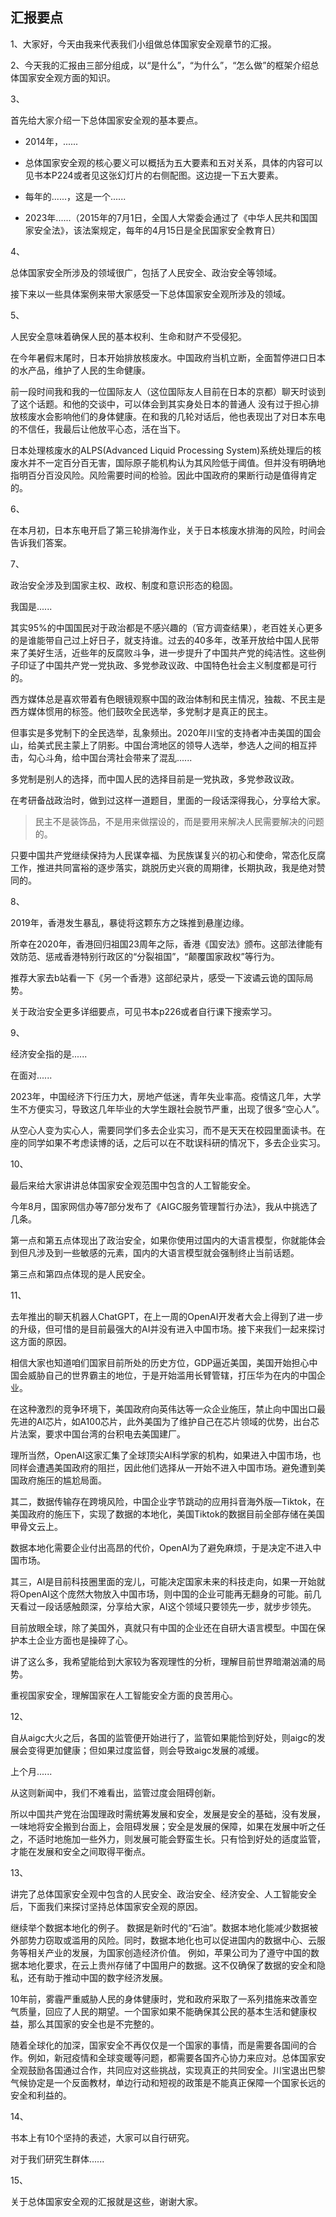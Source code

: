 ## 汇报要点

1、大家好，今天由我来代表我们小组做总体国家安全观章节的汇报。

2、今天我的汇报由三部分组成，以“是什么”，“为什么”，“怎么做”的框架介绍总体国家安全观方面的知识。

3、

首先给大家介绍一下总体国家安全观的基本要点。

- 2014年，......

- 总体国家安全观的核心要义可以概括为五大要素和五对关系，具体的内容可以见书本P224或者见这张幻灯片的右侧配图。这边提一下五大要素。

- 每年的......，这是一个......

- 2023年......（2015年的7月1日，全国人大常委会通过了《中华人民共和国国家安全法》，该法案规定，每年的4月15日是全民国家安全教育日）

4、

总体国家安全所涉及的领域很广，包括了人民安全、政治安全等领域。

接下来以一些具体案例来带大家感受一下总体国家安全观所涉及的领域。

5、

人民安全意味着确保人民的基本权利、生命和财产不受侵犯。

在今年暑假末尾时，日本开始排放核废水。中国政府当机立断，全面暂停进口日本的水产品，维护了人民的生命健康。

前一段时间我和我的一位国际友人（这位国际友人目前在日本的京都）聊天时谈到了这个话题。和他的交谈中，可以体会到其实身处日本的普通人
没有过于担心排放核废水会影响他们的身体健康。在和我的几轮对话后，他也表现出了对日本东电的不信任，我最后让他放平心态，活在当下。

日本处理核废水的ALPS(Advanced Liquid Processing System)系统处理后的核废水并不一定百分百无害，国际原子能机构认为其风险低于阈值。但并没有明确地指明百分百没风险。风险需要时间的检验。因此中国政府的果断行动是值得肯定的。

6、

在本月初，日本东电开启了第三轮排海作业，关于日本核废水排海的风险，时间会告诉我们答案。

7、

政治安全涉及到国家主权、政权、制度和意识形态的稳固。

我国是......

其实95%的中国国民对于政治都是不感兴趣的（官方调查结果），老百姓关心更多的是谁能带自己过上好日子，就支持谁。过去的40多年，改革开放给中国人民带来了美好生活，近些年的反腐败斗争，进一步提升了中国共产党的纯洁性。这些例子印证了中国共产党一党执政、多党参政议政、中国特色社会主义制度都是可行的。

西方媒体总是喜欢带着有色眼镜观察中国的政治体制和民主情况，独裁、不民主是西方媒体惯用的标签。他们鼓吹全民选举，多党制才是真正的民主。

但事实是多党制下的全民选举，乱象频出。2020年川宝的支持者冲击美国的国会山，给美式民主蒙上了阴影。中国台湾地区的领导人选举，参选人之间的相互抨击，勾心斗角，给中国台湾社会带来了混乱......

多党制是别人的选择，而中国人民的选择目前是一党执政，多党参政议政。

在考研备战政治时，做到过这样一道题目，里面的一段话深得我心，分享给大家。

> 民主不是装饰品，不是用来做摆设的，而是要用来解决人民需要解决的问题的。

只要中国共产党继续保持为人民谋幸福、为民族谋复兴的初心和使命，常态化反腐工作，推进共同富裕的逐步落实，跳脱历史兴衰的周期律，长期执政，我是绝对赞同的。

8、

2019年，香港发生暴乱，暴徒将这颗东方之珠推到悬崖边缘。

所幸在2020年，香港回归祖国23周年之际，香港《国安法》颁布。这部法律能有效防范、惩戒香港特别行政区的“分裂祖国”，“颠覆国家政权”等行为。

推荐大家去b站看一下《另一个香港》这部纪录片，感受一下波谲云诡的国际局势。

关于政治安全更多详细要点，可见书本p226或者自行课下搜索学习。

9、

经济安全指的是......

在面对......

2023年，中国经济下行压力大，房地产低迷，青年失业率高。疫情这几年，大学生不方便实习，导致这几年毕业的大学生跟社会脱节严重，出现了很多“空心人”。

从空心人变为实心人，需要同学们多去企业实习，而不是天天在校园里面读书。在座的同学如果不考虑读博的话，之后可以在不耽误科研的情况下，多去企业实习。

10、

最后来给大家讲讲总体国家安全观范围中包含的人工智能安全。

今年8月，国家网信办等7部分发布了《AIGC服务管理暂行办法》，我从中挑选了几条。

第一点和第五点体现出了政治安全，如果你使用过国内的大语言模型，你就能体会到但凡涉及到一些敏感的元素，国内的大语言模型就会强制终止当前话题。

第三点和第四点体现的是人民安全。

11、

去年推出的聊天机器人ChatGPT，在上一周的OpenAI开发者大会上得到了进一步的升级，但可惜的是目前最强大的AI并没有进入中国市场。接下来我们一起来探讨这方面的原因。

相信大家也知道咱们国家目前所处的历史方位，GDP逼近美国，美国开始担心中国会威胁自己的世界霸主的地位，于是开始滥用长臂管辖，打压华为在内的中国企业。

在这种激烈的竞争环境下，美国政府向英伟达等一众企业施压，禁止向中国出口最先进的AI芯片，如A100芯片，此外美国为了维护自己在芯片领域的优势，出台芯片法案，要求中国台湾的台积电去美国建厂。

理所当然，OpenAI这家汇集了全球顶尖AI科学家的机构，如果进入中国市场，也同样会遭遇美国政府的阻拦，因此他们选择从一开始不进入中国市场。避免遭到美国政府施压的尴尬局面。

其二，数据传输存在跨境风险，中国企业字节跳动的应用抖音海外版—Tiktok，在美国政府的施压下，实现了数据的本地化，美国Tiktok的数据目前全部存储在美国甲骨文云上。

数据本地化需要企业付出高昂的代价，OpenAI为了避免麻烦，于是决定不进入中国市场。

其三，AI是目前科技圈里面的宠儿，可能决定国家未来的科技走向，如果一开始就将OpenAI这个庞然大物放入中国市场，则中国的企业可能再无翻身的可能。前几天看过一段话感触颇深，分享给大家，AI这个领域只要领先一步，就步步领先。

目前放眼全球，除了美国外，真就只有中国的企业还在自研大语言模型。中国在保护本土企业方面也是操碎了心。

讲了这么多，我希望能给到大家较为客观理性的分析，理解目前世界暗潮汹涌的局势。

重视国家安全，理解国家在人工智能安全方面的良苦用心。

12、

自从aigc大火之后，各国的监管便开始进行了，监管如果能恰到好处，则aigc的发展会变得更加健康；但如果过度监督，则会导致aigc发展的减缓。

上个月......

从这则新闻中，我们不难看出，监管过度会阻碍创新。

所以中国共产党在治国理政时需统筹发展和安全，发展是安全的基础，没有发展，一味地将安全搬到台面上，会阻碍发展；安全是发展的保障，如果在发展中听之任之，不适时地施加一些外力，则发展可能会野蛮生长。只有恰到好处的适度监管，才能在发展和安全之间取得平衡点。

13、

讲完了总体国家安全观中包含的人民安全、政治安全、经济安全、人工智能安全后，下面我们来探讨坚持总体国家安全观的原因。

继续举个数据本地化的例子。
数据是新时代的“石油”。数据本地化能减少数据被外部势力窃取或滥用的风险。同时，数据本地化也可以促进国内的数据中心、云服务等相关产业的发展，为国家创造经济价值。
例如，苹果公司为了遵守中国的数据本地化要求，在云上贵州存储了中国用户的数据。这不仅确保了数据的安全和隐私，还有助于推动中国的数字经济发展。

10年前，雾霾严重威胁人民的身体健康时，党和政府采取了一系列措施来改善空气质量，回应了人民的期望。一个国家如果不能确保其公民的基本生活和健康权益，那么其国家的安全也是不完整的。

随着全球化的加深，国家安全不再仅仅是一个国家的事情，而是需要各国间的合作。例如，新冠疫情和全球变暖等问题，都需要各国齐心协力来应对。总体国家安全观鼓励各国通过合作，共同应对这些挑战，实现真正的共同安全。川宝退出巴黎气候协定是一个反面教材，单边行动和短视的政策是不能真正保障一个国家长远的安全和利益的。

14、

书本上有10个坚持的表述，大家可以自行研究。

对于我们研究生群体......

15、

关于总体国家安全观的汇报就是这些，谢谢大家。